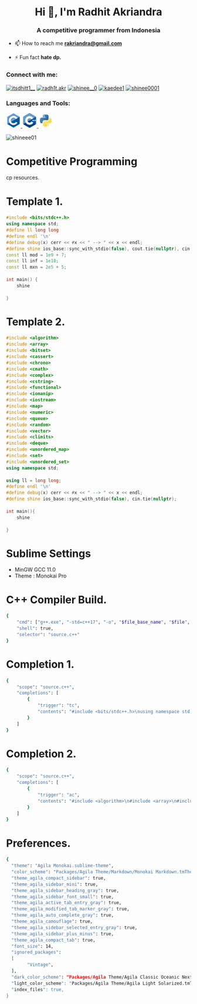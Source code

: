<h1 align="center">Hi 👋, I'm Radhit Akriandra</h1>
<h3 align="center">A competitive programmer from Indonesia</h3>

- 📫 How to reach me **rakriandra@gmail.com**

- ⚡ Fun fact **hate dp.**

<h3 align="left">Connect with me:</h3>
<p align="left">
<a href="https://twitter.com/itsdhitt1__" target="blank"><img align="center" src="https://raw.githubusercontent.com/rahuldkjain/github-profile-readme-generator/master/src/images/icons/Social/twitter.svg" alt="itsdhitt1__" height="30" width="40" /></a>
<a href="https://instagram.com/radh1t.akr" target="blank"><img align="center" src="https://raw.githubusercontent.com/rahuldkjain/github-profile-readme-generator/master/src/images/icons/Social/instagram.svg" alt="radh1t.akr" height="30" width="40" /></a>
<a href="https://codeforces.com/profile/shinee__0" target="blank"><img align="center" src="https://raw.githubusercontent.com/rahuldkjain/github-profile-readme-generator/master/src/images/icons/Social/codeforces.svg" alt="shinee__0" height="30" width="40" /></a>
<a href="https://www.leetcode.com/kaedee1" target="blank"><img align="center" src="https://raw.githubusercontent.com/rahuldkjain/github-profile-readme-generator/master/src/images/icons/Social/leet-code.svg" alt="kaedee1" height="30" width="40" /></a>
<a href="https://discord.gg/shinee0001" target="blank"><img align="center" src="https://raw.githubusercontent.com/rahuldkjain/github-profile-readme-generator/master/src/images/icons/Social/discord.svg" alt="shinee0001" height="30" width="40" /></a>
</p>

<h3 align="left">Languages and Tools:</h3>
<p align="left"> <a href="https://www.cprogramming.com/" target="_blank" rel="noreferrer"> <img src="https://raw.githubusercontent.com/devicons/devicon/master/icons/c/c-original.svg" alt="c" width="40" height="40"/> </a> <a href="https://www.w3schools.com/cpp/" target="_blank" rel="noreferrer"> <img src="https://raw.githubusercontent.com/devicons/devicon/master/icons/cplusplus/cplusplus-original.svg" alt="cplusplus" width="40" height="40"/> </a> <a href="https://www.python.org" target="_blank" rel="noreferrer"> <img src="https://raw.githubusercontent.com/devicons/devicon/master/icons/python/python-original.svg" alt="python" width="40" height="40"/> </a> </p>

<p><img align="center" src="https://github-readme-stats.vercel.app/api/top-langs?username=shineee01&show_icons=true&locale=en&layout=compact" alt="shineee01" /></p>

# Competitive Programming
cp resources.

# Template 1.
```cpp
#include <bits/stdc++.h>
using namespace std;
#define ll long long
#define endl '\n'
#define debug(x) cerr << #x << " --> " << x << endl;
#define shine ios_base::sync_with_stdio(false), cout.tie(nullptr), cin.tie(nullptr);
const ll mod = 1e9 + 7;
const ll inf = 1e18;
const ll mxn = 2e5 + 5;

int main() {
    shine

}
```
# Template 2.
```cpp
#include <algorithm>
#include <array>
#include <bitset>
#include <cassert>
#include <chrono>
#include <cmath>
#include <complex>
#include <cstring>
#include <functional>
#include <iomanip>
#include <iostream>
#include <map>
#include <numeric>
#include <queue>
#include <random>
#include <vector>
#include <climits>
#include <deque>
#include <unordered_map>
#include <set>
#include <unordered_set>
using namespace std;

using ll = long long;
#define endl '\n'
#define debug(x) cerr << #x << " --> " << x << endl;
#define shine ios_base::sync_with_stdio(false), cin.tie(nullptr);

int main(){
    shine
    
}
```
# Sublime Settings
- MinGW GCC 11.0
- Theme : Monokai Pro

# C++ Compiler Build.
```bash
{
    "cmd": ["g++.exe", "-std=c++17", "-o", "$file_base_name", "$file", "&&", "start", "cmd", "/c", "$file_base_name & echo. & echo. & pause"],
    "shell": true,
    "selector": "source.c++"
}
```
# Completion 1.
```bash
{
    "scope": "source.c++",
    "completions": [
        {
            "trigger": "tc",
            "contents": "#include <bits/stdc++.h>\nusing namespace std;\n#define ll long long\n#define endl '\\n' \n#define debug(x) cerr << #x << \" --> \" << x << endl;\n#define shine ios_base::sync_with_stdio(false), cout.tie(nullptr), cin.tie(nullptr);\n\nint main(){\n    shine\n\n}"
        }
    ]
}
```
# Completion 2.
```bash
{
    "scope": "source.c++",
    "completions": [
        {
            "trigger": "ac",
            "contents": "#include <algorithm>\n#include <array>\n#include <bitset>\n#include <cassert>\n#include <chrono>\n#include <cmath>\n#include <complex>\n#include <cstring>\n#include <functional>\n#include <iomanip>\n#include <iostream>\n#include <map>\n#include <numeric>\n#include <queue>\n#include <random>\n#include <vector>\n#include <climits>\n#include <deque>\n#include <unordered_map>\n#include <set>\n#include <unordered_set>\nusing namespace std;\n\nusing ll = long long;\n#define endl '\\n'\n#define debug(x) cerr << #x << \" --> \" << x << endl;\n#define shine ios_base::sync_with_stdio(false), cin.tie(nullptr);\n\nint main(){\n    shine\n\n}"
        }
    ]
}
```
# Preferences.
```bash
{
  "theme": "Agila Monokai.sublime-theme",
  "color_scheme": "Packages/Agila Theme/Markdown/Monokai Markdown.tmTheme",
  "theme_agila_compact_sidebar": true,
  "theme_agila_sidebar_mini": true,
  "theme_agila_sidebar_heading_gray": true,
  "theme_agila_sidebar_font_small": true,
  "theme_agila_active_tab_entry_gray": true,
  "theme_agila_modified_tab_marker_gray": true,
  "theme_agila_auto_complete_gray": true,
  "theme_agila_camouflage": true,
  "theme_agila_sidebar_selected_entry_gray": true,
  "theme_agila_sidebar_plus_minus": true,
  "theme_agila_compact_tab": true,
  "font_size": 14,
  "ignored_packages":
  [
        "Vintage",
  ],
  "dark_color_scheme": "Packages/Agila Theme/Agila Classic Oceanic Next.tmTheme",
  "light_color_scheme": "Packages/Agila Theme/Agila Light Solarized.tmTheme",
  "index_files": true,
}
```
